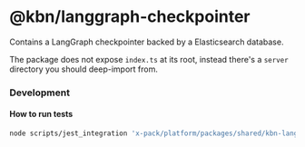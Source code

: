# @kbn/langgraph-checkpointer

Contains a LangGraph checkpointer backed by a Elasticsearch database.

The package does not expose `index.ts` at its root, instead there's a `server` directory you should deep-import from.

### Development

#### How to run tests

```bash
node scripts/jest_integration 'x-pack/platform/packages/shared/kbn-langgraph-checkpointer'
```